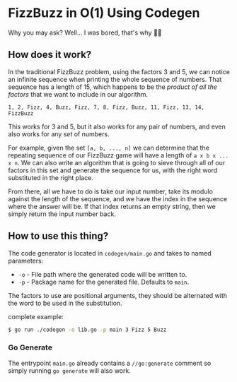 # FizzBuzz in O(1) Using Codegen #

Why you may ask? Well... I was bored, that's why 🤷‍♂️

## How does it work?

In the traditional FizzBuzz problem, using the factors 3 and 5, we can notice an
infinite sequence when printing the whole sequence of numbers. That sequence has
a length of 15, which happens to be the *product of all the factors* that we
want to include in our algorithm.

```text
1, 2, Fizz, 4, Buzz, Fizz, 7, 8, Fizz, Buzz, 11, Fizz, 13, 14, FizzBuzz
```

This works for 3 and 5, but it also works for any pair of numbers, and even also
works for any *set* of numbers.

For example, given the set `[a, b, ..., n]` we can determine that the repeating
sequence of our FizzBuzz game will have a length of `a x b x ... x n`. We can
also write an algorithm that is going to sieve through all of our factors in
this set and generate the sequence for us, with the right word substituted in
the right place.

From there, all we have to do is take our input number, take its modulo against
the length of the sequence, and we have the index in the sequence where the
answer will be. If that index returns an empty string, then we simply return the
input number back.

## How to use this thing?

The code generator is located in `codegen/main.go` and takes to named parameters:

- `-o` - File path where the generated code will be written to.
- `-p` - Package name for the generated file. Defaults to `main`.

The factors to use are positional arguments, they should be alternated with the
word to be used in the substitution.

complete example:

```bash
$ go run ./codegen -o lib.go -p main 3 Fizz 5 Buzz
```

### Go Generate

The entrypoint `main.go` already contains a `//go:generate` comment so simply
running `go generate` will also work.